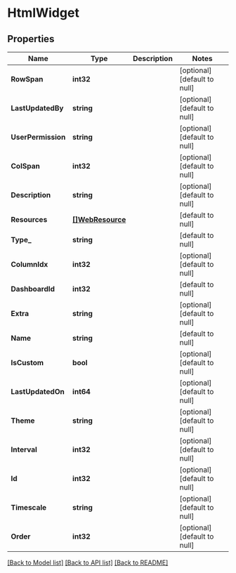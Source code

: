 # HtmlWidget

## Properties
Name | Type | Description | Notes
------------ | ------------- | ------------- | -------------
**RowSpan** | **int32** |  | [optional] [default to null]
**LastUpdatedBy** | **string** |  | [optional] [default to null]
**UserPermission** | **string** |  | [optional] [default to null]
**ColSpan** | **int32** |  | [optional] [default to null]
**Description** | **string** |  | [optional] [default to null]
**Resources** | [**[]WebResource**](WebResource.md) |  | [default to null]
**Type_** | **string** |  | [default to null]
**ColumnIdx** | **int32** |  | [optional] [default to null]
**DashboardId** | **int32** |  | [default to null]
**Extra** | **string** |  | [optional] [default to null]
**Name** | **string** |  | [default to null]
**IsCustom** | **bool** |  | [optional] [default to null]
**LastUpdatedOn** | **int64** |  | [optional] [default to null]
**Theme** | **string** |  | [optional] [default to null]
**Interval** | **int32** |  | [optional] [default to null]
**Id** | **int32** |  | [optional] [default to null]
**Timescale** | **string** |  | [optional] [default to null]
**Order** | **int32** |  | [optional] [default to null]

[[Back to Model list]](../README.md#documentation-for-models) [[Back to API list]](../README.md#documentation-for-api-endpoints) [[Back to README]](../README.md)


